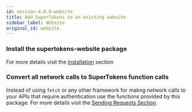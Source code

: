```yaml
---
id: version-4.0.0-website
title: Add SuperTokens to an existing website
sidebar_label: Website
original_id: website
---
```


### Install the supertokens-website package

For more details visit the [installation](../frontend/website/installation) section

### Convert all network calls to SuperTokens function calls

Instead of using ```fetch``` or any other framework for makng network calls to your APIs that require authentication use the functions provided by this package. For more details visit the [Sending Requests Section](../frontend/website/sending-requests).